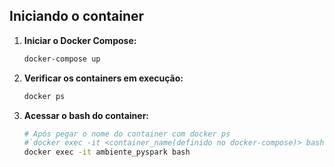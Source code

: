 ## Iniciando o container

1. **Iniciar o Docker Compose:** 
    ```bash
    docker-compose up
    ```
2. **Verificar os containers em execução:**
    ```bash
    docker ps
    ```
3. **Acessar o bash do container:** 
    ```bash
    # Após pegar o nome do container com docker ps
    #`docker exec -it <container_name(definido no docker-compose)> bash`
    docker exec -it ambiente_pyspark bash
    ```
